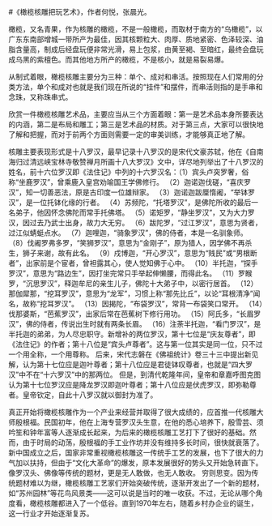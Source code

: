 \#《橄榄核雕把玩艺术》，作者何悦，张晨光。

橄榄，又名青果，作为核雕的橄榄，不是一般橄榄，而取材于南方的“乌橄榄”，以广东东南部增城一带所产为最佳，因其核颗粒大、肉厚、质地紧密、色泽较深、油脂含量高，制成后经盘玩便非常光滑，易上包浆，由黄至褐、至暗红，最终会盘玩成乌黑的紫檀色。而其他地方所产的橄榄，不是核小，就是易裂易爆。 

从制式着眼，橄榄核雕主要分为三种：单个、成对和串活。按照现在人们常用的分类方法，单个和成对也就是我们现在所说的“挂件”和摆件，而串活则指的是手串和念珠，又称珠串式。

欣赏一件橄榄核雕艺术品，主要应当从三个方面着眼：第一是艺术品本身所要表达的内涵，第二是布局和雕工；第三是艺术品的材质。对于第三点，大家可以很快地了解和把握，而对于前两个方面则需要一定的审美训练，才能够真正地了解。

核雕主要表现形式是十八罗汉，最早记录十八罗汉的是宋代文豪苏轼，他在《自南海归过清远峡宝林寺敬赞禅月所画十八大罗汉》文中，详尽地列举出了十八罗汉的姓名，前十六位罗汉即《法住记》中列的十六罗汉名：（1）宾头卢突罗奢，俗称“坐鹿罗汉”，曾乘鹿入皇宫劝喻国王学佛修行。 （2）迦诺迦伐磋，“喜庆罗汉”，知一切善恶法，原是古印度一位雄辩家。 （3）迦诺迦跋厘惰阇，“举钵罗汉”，是一位托钵化缘的行者。 （4）苏频陀，“托塔罗汉”，是佛陀所收的最后一名弟子，他因怀念佛陀而常手托佛塔。  （5）诺矩罗，“静坐罗汉”，又为大力罗汉，因过去乃武士出身，故力大无穷。 （6）跋陀罗，“过江罗汉”，意思为贤者，过江似蜻蜓点水。 （7）迦哩迦，“骑象罗汉”，佛的侍者，本是一名驯象师。 （8）伐阇罗弗多罗，“笑狮罗汉”，意思为“金刚子”，原为猎人，因学佛不再杀生，狮子来谢，故有此名。 （9）戍博迦，“开心罗汉”，意思为“贱民”或“男根断者”，出家前是个宦者，曾袒露其心，使人觉知佛于心中。 （10）半托迦，“探手罗汉”，意思为“路边生”，因打坐完常只手举起伸懒腰，而得此名。 （11）罗睺罗，“沉思罗汉”，释迦牟尼的亲生儿子，佛陀十大弟子中，以密行居首。 （12）那伽犀那，“挖耳罗汉”，意思为“龙军”，习惯上称“那先比丘”，以论“耳根清净”闻名，故称“挖耳罗汉”。 （13）因揭陀，“布袋罗汉”，常背一布袋笑口常开。 （14）伐那婆斯，“芭蕉罗汉”，出家后常在芭蕉树下修行用功。 （15）阿氏多，“长眉罗汉”，佛的侍者，传说出生时就有两条长眉。 （16）注荼半托迦，“看门罗汉”，是半托迦的弟弟，为人尽忠职守。新增补的两位罗汉，第十七位是“庆友尊者”，即《法住记》的作者；第十八位是“宾头卢尊者”。这与第一位其实是同一位，只不过一个用全称，一个用尊称。 后来，宋代志磐在《佛祖统计》卷三十三中提出新见解，认为第十七位应是迦叶尊者；第十八位应是君徒钵叹尊者，也就是“四大罗汉”中不在“十六罗汉”中的那两位。 但是，到清代乾隆年间，皇帝和章嘉呼图克图认为第十七位罗汉应是降龙罗汉即迦叶尊者；第十八位应是伏虎罗汉，即弥勒尊者。皇帝钦定，自此十八罗汉就以御封为准了。

真正开始将橄榄核雕作为一个产业来经营并取得了很大成绩的，应首推一代核雕大师殷根福。民国初年，他在上海专营罗汉头生意，在他的悉心培养下，殷雪芸、须吟笙和钟年富等人逐渐成长起来，为后来的橄榄核雕工艺打下了很好的基础。然而，由于时局的动荡，殷根福的手工业作坊并没有维持多长时间，很快就衰落了。 新中国成立之后，国家非常重视橄榄核雕这一传统手工艺的发展，也下了很大的力气加以扶持，但由于“文化大革命”的爆发，原本发展很好的势头又开始急转直下。像罗汉头、佛像等传统的题材，更是无人敢做，也无人敢收。 穷则思变。因为传统题材难以为继，橄榄核雕工艺家们开始突破传统，逐渐开发出了一个新的题材，如“苏州园林”等花鸟风景类——这可以说是当时的唯一收获。不过，无论从哪个角度看，橄榄核雕都进入了一个低谷。直到1970年左右，随着乡村办企业的诞生，这一行业才开始逐渐复苏。